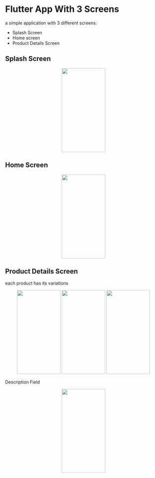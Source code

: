 # Flutter App With 3 Screens

 a simple application with 3 different screens: 
 * Splash Screen
 * Home screen
 * Product Details Screen

## Splash Screen
<p align="center">
<img src="https://github.com/merna903/slash_task/assets/83590570/f4b2cd3a-b456-454b-a073-e58ac922bf67" height="270" width="140"  >
</p>

## Home Screen
<p align="center">
<img src="https://github.com/merna903/slash_task/assets/83590570/f4832be8-37b3-4fe7-bbbf-081136a7255d" height="270" width="140"  >
</p>

## Product Details Screen
each product has its variations 
<p align="center">
<img src="https://github.com/merna903/slash_task/assets/83590570/3801010b-55bb-4260-8a2a-cee3d6a253a6" height="270" width="140"  >
<img src="https://github.com/merna903/slash_task/assets/83590570/bbdc6758-3404-4880-a8d3-3862eeabcb5a" height="270" width="140"  >
<img src="https://github.com/merna903/slash_task/assets/83590570/057aea10-a61f-4443-958b-22f83d143f74" height="270" width="140"  >
</p>
Description Field
<p align="center">
<img src="https://github.com/merna903/slash_task/assets/83590570/97185f0d-a550-4e88-93a7-1770a20e5152" height="270" width="140"  >
</p>


